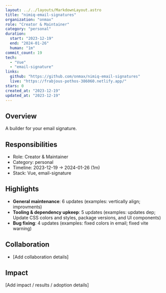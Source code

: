 ```yaml
---
layout: ../../layouts/MarkdownLayout.astro
title: "nimiq-email-signatures"
organization: "onmax"
role: "Creator & Maintainer"
category: "personal"
duration:
  start: "2023-12-19"
  end: "2024-01-26"
  human: "1m"
commit_count: 19
tech:
  - "Vue"
  - "email-signature"
links:
  github: "https://github.com/onmax/nimiq-email-signatures"
  live: "https://frabjous-pothos-386060.netlify.app/"
stars: 0
created_at: "2023-12-19"
updated_at: "2023-12-19"
---
```

## Overview
A builder for your email signature.

## Responsibilities
- Role: Creator & Maintainer
- Category: personal
- Timeline: 2023-12-19 -> 2024-01-26 (1m)
- Stack: Vue, email-signature

## Highlights
- **General maintenance**: 6 updates (examples: vertically align; improvments)
- **Tooling & dependency upkeep**: 5 updates (examples: updates dep;  Update CSS colors and styles, package versions, and UI components)
- **Bug fixing**: 4 updates (examples: fixed colors in email; fixed vite warning)

## Collaboration
- [Add collaboration details]

## Impact
[Add impact / results / adoption details]
